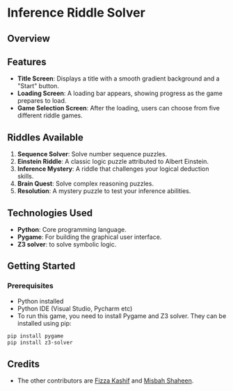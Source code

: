 # Inference Riddle Solver

## Overview

## Features

- **Title Screen**: Displays a title with a smooth gradient background and a "Start" button.
- **Loading Screen**: A loading bar appears, showing progress as the game prepares to load.
- **Game Selection Screen**: After the loading, users can choose from five different riddle games.

## Riddles Available

1. **Sequence Solver**: Solve number sequence puzzles.
2. **Einstein Riddle**: A classic logic puzzle attributed to Albert Einstein.
3. **Inference Mystery**: A riddle that challenges your logical deduction skills.
4. **Brain Quest**: Solve complex reasoning puzzles.
5. **Resolution**: A mystery puzzle to test your inference abilities.

## Technologies Used

- **Python**: Core programming language.
- **Pygame**: For building the graphical user interface.
- **Z3 solver**: to solve symbolic logic.

## Getting Started

### Prerequisites

- Python installed
- Python IDE (Visual Studio, Pycharm etc)
- To run this game, you need to install Pygame and Z3 solver. They can be installed using pip:

```bash
pip install pygame
pip install z3-solver
```
## Credits
- The other contributors are [Fizza Kashif](https://github.com/fizza49) and [Misbah Shaheen](https://github.com/Misbah-shaheen).




